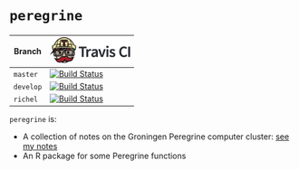 # `peregrine`

Branch|[![Travis CI logo](pics/TravisCI.png)](https://travis-ci.org)
---|---
`master`|[![Build Status](https://travis-ci.org/richelbilderbeek/peregrine.svg?branch=master)](https://travis-ci.org/richelbilderbeek/peregrine)
`develop`|[![Build Status](https://travis-ci.org/richelbilderbeek/peregrine.svg?branch=develop)](https://travis-ci.org/richelbilderbeek/peregrine)
`richel`|[![Build Status](https://travis-ci.org/richelbilderbeek/peregrine.svg?branch=richel)](https://travis-ci.org/richelbilderbeek/peregrine)

`peregrine` is:

 * A collection of notes on the Groningen Peregrine computer cluster: [see my notes](doc/README.md)
 * An R package for some Peregrine functions

